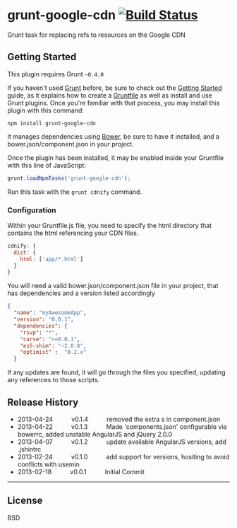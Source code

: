 # grunt-google-cdn [![Build Status](https://travis-ci.org/btford/grunt-google-cdn.png)](https://travis-ci.org/btford/grunt-google-cdn)
 Grunt task for replacing refs to resources on the Google CDN

## Getting Started
This plugin requires Grunt `~0.4.0`

If you haven't used [Grunt](http://gruntjs.com/) before, be sure to check out the [Getting Started](http://gruntjs.com/getting-started) guide, as it explains how to create a [Gruntfile](http://gruntjs.com/sample-gruntfile) as well as install and use Grunt plugins. Once you're familiar with that process, you may install this plugin with this command:

```shell
npm install grunt-google-cdn
```

It manages dependencies using [Bower](http://bower.io/), be sure to have it installed, and a bower.json/component.json in your project.


Once the plugin has been installed, it may be enabled inside your Gruntfile with this line of JavaScript:

```js
grunt.loadNpmTasks('grunt-google-cdn');
```

Run this task with the `grunt cdnify` command.

### Configuration

Within your Gruntfile.js file, you need to specify the html directory that contains the html referencing your CDN files.

```js
cdnify: {
  dist: {
    html: ['app/*.html']
  }
}
```
You will need a valid bower.json/component.json file in your project, that has dependencies and a version listed accordingly

```json
{
  "name": "myAwesomeApp",
  "version": "0.0.1",
  "dependencies": {
    "rsvp": "*",
    "carve": ">=0.0.1",
    "es5-shim": "~2.0.8",
    "optimist" :  "0.2.x"
  }
```

If any updates are found, it will go through the files you specified, updating any references to those scripts.


## Release History

 * 2013-04-24   v0.1.4   removed the extra s in component.json
 * 2013-04-22   v0.1.3   Made 'components.json' configurable via bowerrc, added unstable AngularJS and jQuery 2.0.0
 * 2013-04-07   v0.1.2   update available AngularJS versions, add .jshintrc
 * 2013-02-24   v0.1.0   add support for versions, hositing to avoid conflicts with usemin
 * 2013-02-18   v0.0.1   Initial Commit

---

## License
BSD

